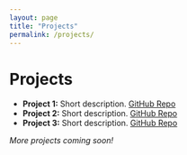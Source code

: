 ```yaml
---
layout: page
title: "Projects"
permalink: /projects/
---
```


# Projects

- **Project 1:** Short description. [GitHub Repo](https://github.com/adarsht27/PROJECT1)
- **Project 2:** Short description. [GitHub Repo](https://github.com/adarsht27/PROJECT2)
- **Project 3:** Short description. [GitHub Repo](https://github.com/adarsht27/PROJECT3)

*More projects coming soon!*
